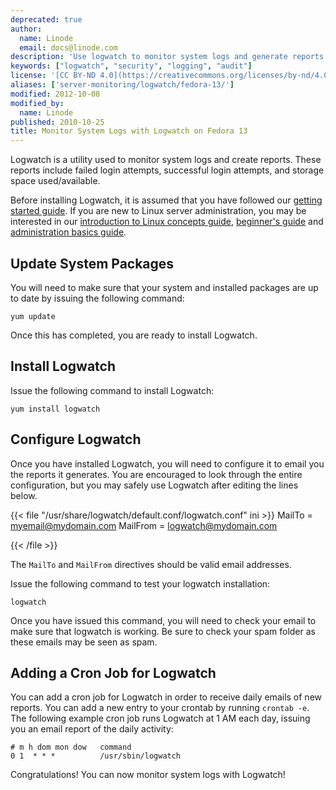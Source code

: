 ```yaml
---
deprecated: true
author:
  name: Linode
  email: docs@linode.com
description: 'Use logwatch to monitor system logs and generate reports.'
keywords: ["logwatch", "security", "logging", "audit"]
license: '[CC BY-ND 4.0](https://creativecommons.org/licenses/by-nd/4.0)'
aliases: ['server-monitoring/logwatch/fedora-13/']
modified: 2012-10-08
modified_by:
  name: Linode
published: 2010-10-25
title: Monitor System Logs with Logwatch on Fedora 13
---
```




Logwatch is a utility used to monitor system logs and create reports. These reports include failed login attempts, successful login attempts, and storage space used/available.

Before installing Logwatch, it is assumed that you have followed our [getting started guide](/docs/getting-started/). If you are new to Linux server administration, you may be interested in our [introduction to Linux concepts guide](/docs/tools-reference/introduction-to-linux-concepts/), [beginner's guide](/docs/beginners-guide/) and [administration basics guide](/docs/using-linux/administration-basics).

Update System Packages
----------------------

You will need to make sure that your system and installed packages are up to date by issuing the following command:

    yum update

Once this has completed, you are ready to install Logwatch.

Install Logwatch
----------------

Issue the following command to install Logwatch:

    yum install logwatch

Configure Logwatch
------------------

Once you have installed Logwatch, you will need to configure it to email you the reports it generates. You are encouraged to look through the entire configuration, but you may safely use Logwatch after editing the lines below.

{{< file "/usr/share/logwatch/default.conf/logwatch.conf" ini >}}
MailTo = myemail@mydomain.com
MailFrom = logwatch@mydomain.com

{{< /file >}}


The `MailTo` and `MailFrom` directives should be valid email addresses.

Issue the following command to test your logwatch installation:

    logwatch

Once you have issued this command, you will need to check your email to make sure that logwatch is working. Be sure to check your spam folder as these emails may be seen as spam.

Adding a Cron Job for Logwatch
------------------------------

You can add a cron job for Logwatch in order to receive daily emails of new reports. You can add a new entry to your crontab by running `crontab -e`. The following example cron job runs Logwatch at 1 AM each day, issuing you an email report of the daily activity:

    # m h dom mon dow   command
    0 1  * * *          /usr/sbin/logwatch

Congratulations! You can now monitor system logs with Logwatch!



